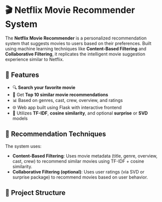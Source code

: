 # 🎬 Netflix Movie Recommender System

The **Netflix Movie Recommender** is a personalized recommendation system that suggests movies to users based on their preferences. Built using machine learning techniques like **Content-Based Filtering** and **Collaborative Filtering**, it replicates the intelligent movie suggestion experience similar to Netflix.

## 🚀 Features

- 🔍 **Search your favorite movie**
- 🎯 Get **Top 10 similar movie recommendations**
- 📊 Based on genres, cast, crew, overview, and ratings
- 🌐 Web app built using Flask with interactive frontend
- 🧠 Utilizes **TF-IDF**, **cosine similarity**, and optional **surprise** or **SVD** models

## 🧠 Recommendation Techniques

The system uses:

- **Content-Based Filtering**: Uses movie metadata (title, genre, overview, cast, crew) to recommend similar movies using TF-IDF + cosine similarity.
- **Collaborative Filtering (optional)**: Uses user ratings (via SVD or surprise package) to recommend movies based on user behavior.

## 📁 Project Structure

